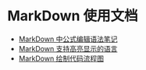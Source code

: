 # MarkDown 使用文档

- [ MarkDown 中公式编辑语法笔记 ](./doc/formula_expression.md)
- [ MarkDown 支持高亮显示的语言](./doc/markdown_code_supported.md)
- [ MarkDown 绘制代码流程图 ](./doc/code_procedure.md)
